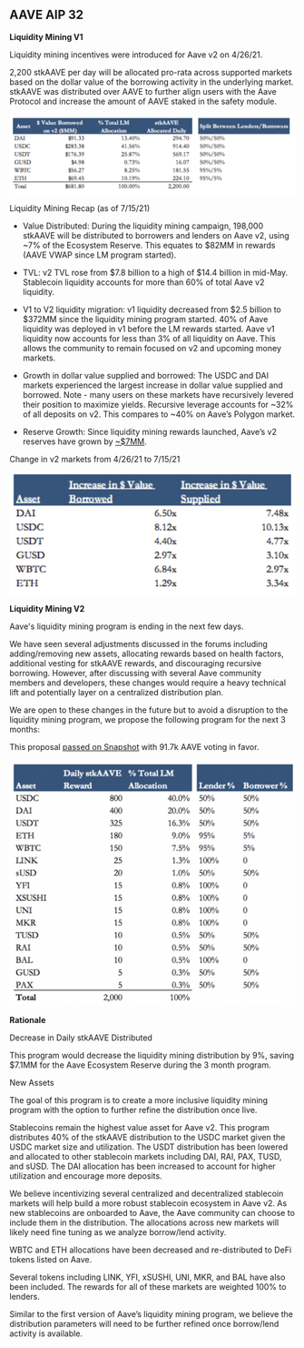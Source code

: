 ## **AAVE AIP 32**

**Liquidity Mining V1**

Liquidity mining incentives were introduced for Aave v2 on 4/26/21.

2,200 stkAAVE per day will be allocated pro-rata across supported markets based on the dollar value of the borrowing activity in the underlying market. stkAAVE was distributed over AAVE to further align users with the Aave Protocol and increase the amount of AAVE staked in the safety module.

![AAVE](../assets/AIP-32/v1-program.png)

Liquidity Mining Recap (as of 7/15/21)

-   Value Distributed: During the liquidity mining campaign, 198,000 stkAAVE will be distributed to borrowers and lenders on Aave v2, using ~7% of the Ecosystem Reserve. This equates to $82MM in rewards (AAVE VWAP since LM program started).

-   TVL: v2 TVL rose from $7.8 billion to a high of $14.4 billion in mid-May. Stablecoin liquidity accounts for more than 60% of total Aave v2 liquidity.

-   V1 to V2 liquidity migration: v1 liquidity decreased from $2.5 billion to $372MM since the liquidity mining program started. 40% of Aave liquidity was deployed in v1 before the LM rewards started. Aave v1 liquidity now accounts for less than 3% of all liquidity on Aave. This allows the community to remain focused on v2 and upcoming money markets.

-   Growth in dollar value supplied and borrowed: The USDC and DAI markets experienced the largest increase in dollar value supplied and borrowed. Note - many users on these markets have recursively levered their position to maximize yields. Recursive leverage accounts for ~32% of all deposits on v2. This compares to ~40% on Aave’s Polygon market.

-   Reserve Growth: Since liquidity mining rewards launched, Aave’s v2 reserves have grown by [~$7MM](https://etherscan.io/address/0x464c71f6c2f760dda6093dcb91c24c39e5d6e18c).


Change in v2 markets from 4/26/21 to 7/15/21

![AAVE](../assets/AIP-32/v1-recap.png)

**Liquidity Mining V2**

Aave's liquidity mining program is ending in the next few days.

We have seen several adjustments discussed in the forums including adding/removing new assets, allocating rewards based on health factors, additional vesting for stkAAVE rewards, and discouraging recursive borrowing. However, after discussing with several Aave community members and developers, these changes would require a heavy technical lift and potentially layer on a centralized distribution plan.

We are open to these changes in the future but to avoid a disruption to the liquidity mining program, we propose the following program for the next 3 months:

This proposal [passed on Snapshot](https://snapshot.org/#/aave.eth/proposal/QmeHAwW7XwUD3vqYLMRPF8MJiXkj2nnbRg1ae7mZ1SNQdm) with 91.7k AAVE voting in favor.

![AAVE](../assets/AIP-32/v2-program.png)

**Rationale**

Decrease in Daily stkAAVE Distributed

This program would decrease the liquidity mining distribution by 9%, saving $7.1MM for the Aave Ecosystem Reserve during the 3 month program.

New Assets

The goal of this program is to create a more inclusive liquidity mining program with the option to further refine the distribution once live.

Stablecoins remain the highest value asset for Aave v2. This program distributes 40% of the stkAAVE distribution to the USDC market given the USDC market size and utilization. The USDT distribution has been lowered and allocated to other stablecoin markets including DAI, RAI, PAX, TUSD, and sUSD. The DAI allocation has been increased to account for higher utilization and encourage more deposits.

We believe incentivizing several centralized and decentralized stablecoin markets will help build a more robust stablecoin ecosystem in Aave v2. As new stablecoins are onboarded to Aave, the Aave community can choose to include them in the distribution. The allocations across new markets will likely need fine tuning as we analyze borrow/lend activity.

WBTC and ETH allocations have been decreased and re-distributed to DeFi tokens listed on Aave.

Several tokens including LINK, YFI, xSUSHI, UNI, MKR, and BAL have also been included. The rewards for all of these markets are weighted 100% to lenders.

Similar to the first version of Aave’s liquidity mining program, we believe the distribution parameters will need to be further refined once borrow/lend activity is available.
